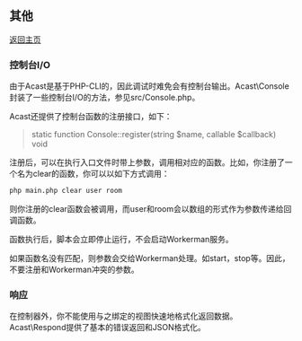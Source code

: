 ## 其他

[返回主页](../Readme.md)

### 控制台I/O

由于Acast是基于PHP-CLI的，因此调试时难免会有控制台输出。Acast\\Console封装了一些控制台I/O的方法，参见src/Console.php。

Acast还提供了控制台函数的注册接口，如下：

> static function Console::register(string $name, callable $callback) void

注册后，可以在执行入口文件时带上参数，调用相对应的函数。比如，你注册了一个名为clear的函数，你可以以如下方式调用：

```bash
php main.php clear user room
```

则你注册的clear函数会被调用，而user和room会以数组的形式作为参数传递给回调函数。

函数执行后，脚本会立即停止运行，不会启动Workerman服务。

如果函数名没有匹配，则参数会交给Workerman处理。如start，stop等。因此，不要注册和Workerman冲突的参数。

### 响应

在控制器外，你不能使用与之绑定的视图快速地格式化返回数据。Acast\\Respond提供了基本的错误返回和JSON格式化。